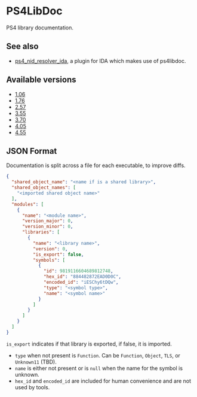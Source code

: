 # PS4LibDoc
PS4 library documentation.

## See also
* [ps4_nid_resolver_ida](https://github.com/Thunder07/ps4_nid_resolver_ida), a plugin for IDA which makes use of ps4libdoc.

## Available versions
* [1.06](https://github.com/idc/ps4libdoc/tree/1.06)
* [1.76](https://github.com/idc/ps4libdoc/tree/1.76)
* [2.57](https://github.com/idc/ps4libdoc/tree/2.57)
* [3.55](https://github.com/idc/ps4libdoc/tree/3.55)
* [3.70](https://github.com/idc/ps4libdoc/tree/3.70)
* [4.05](https://github.com/idc/ps4libdoc/tree/4.05)
* [4.55](https://github.com/idc/ps4libdoc/tree/4.55)

## JSON Format
Documentation is split across a file for each executable, to improve diffs.

```json
{
  "shared_object_name": "<name if is a shared library>",
  "shared_object_names": [
    "<imported shared object name>"
  ],
  "modules": [
    {
      "name": "<module name>",
      "version_major": 0,
      "version_minor": 0,
      "libraries": [
        {
          "name": "<library name>",
          "version": 0,
          "is_export": false,
          "symbols": [
            {
              "id": 9819116604689812748,
              "hex_id": "884482872EAD0D0C",
              "encoded_id": "iESChy6tDQw",
              "type": "<symbol type>",
              "name": "<symbol name>"
            }
          ]
        }
      ]
    }
  ]
}
```

`is_export` indicates if that library is exported, if false, it is imported.

* `type` when not present is `Function`. Can be `Function`, `Object`, `TLS`, or `Unknown11` (TBD).
* `name` is either not present or is `null` when the name for the symbol is unknown.
* `hex_id` and `encoded_id` are included for human convenience and are not used by tools.
